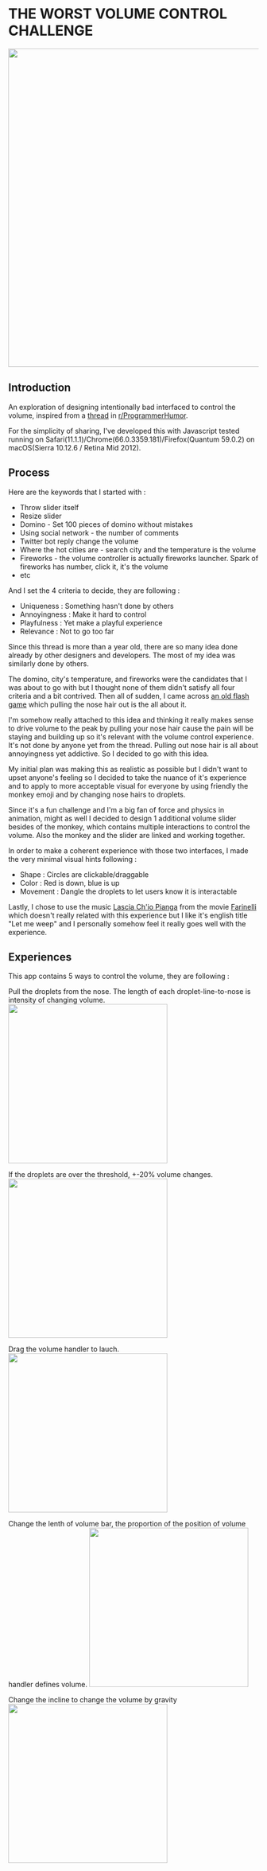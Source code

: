# THE WORST VOLUME CONTROL CHALLENGE
<img src="https://github.com/avseoul/avseoul.github.io/blob/master/TheWorstVolumeControl/preview.JPG" width="640">

## Introduction
An exploration of designing intentionally bad interfaced to control the volume, inspired from a [thread](https://www.reddit.com/r/ProgrammerHumor/search?q=volume&restrict_sr=on) in [r/ProgrammerHumor](https://www.reddit.com/r/ProgrammerHumor/).

For the simplicity of sharing, I've developed this with Javascript tested running on Safari(11.1.1)/Chrome(66.0.3359.181)/Firefox(Quantum 59.0.2) on macOS(Sierra 10.12.6 / Retina Mid 2012).

## Process
Here are the keywords that I started with : 

* Throw slider itself
* Resize slider
* Domino - Set 100 pieces of domino without mistakes 
* Using social network - the number of comments 
* Twitter bot reply change the volume 
* Where the hot cities are - search city and the temperature is the volume 
* Fireworks - the volume controller is actually fireworks launcher. Spark of fireworks has number, click it, it's the volume
* etc

And I set the 4 criteria to decide, they are following :

* Uniqueness : Something hasn't done by others
* Annoyingness : Make it hard to control 
* Playfulness : Yet make a playful experience  
* Relevance : Not to go too far

Since this thread is more than a year old, there are so many idea done already by other designers and developers. The most of my idea was similarly done by others.   

The domino, city's temperature, and fireworks were the candidates that I was about to go with but I thought none of them didn't satisfy all four criteria and a bit contrived. Then all of sudden, I came across [an old flash game](http://gamemonster.tistory.com/114) which pulling the nose hair out is the all about it.   

I'm somehow really attached to this idea and thinking it really makes sense to drive volume to the peak by pulling your nose hair cause the pain will be staying and building up so it's relevant with the volume control experience. It's not done by anyone yet from the thread. Pulling out nose hair is all about annoyingness yet addictive. So I decided to go with this idea.   

My initial plan was making this as realistic as possible but I didn't want to upset anyone's feeling so I decided to take the nuance of it's experience and to apply to more acceptable visual for everyone by using friendly the monkey emoji and by changing nose hairs to droplets.

Since it's a fun challenge and I'm a big fan of force and physics in animation, might as well I decided to design 1 additional volume slider besides of the monkey, which contains multiple interactions to control the volume. Also the monkey and the slider are linked and working together.

In order to make a coherent experience with those two interfaces, I made the very minimal visual hints following : 

* Shape : Circles are clickable/draggable
* Color : Red is down, blue is up
* Movement : Dangle the droplets to let users know it is interactable 

Lastly, I chose to use the music [Lascia Ch'io Pianga](https://www.youtube.com/watch?v=WuSiuMuBLhM) from the movie [Farinelli](https://www.imdb.com/title/tt0109771/) which doesn't really related with this experience but I like it's english title "Let me weep" and I personally somehow feel it really goes well with the experience. 

## Experiences  
This app contains 5 ways to control the volume, they are following :    

Pull the droplets from the nose. The length of each droplet-line-to-nose is intensity of changing volume. 
<img src="https://github.com/avseoul/avseoul.github.io/blob/master/TheWorstVolumeControl/preview0.gif" width="320">

If the droplets are over the threshold, +-20% volume changes.  
<img src="https://github.com/avseoul/avseoul.github.io/blob/master/TheWorstVolumeControl/preview1.gif" width="320">

Drag the volume handler to lauch. 
<img src="https://github.com/avseoul/avseoul.github.io/blob/master/TheWorstVolumeControl/preview2.gif" width="320">

Change the lenth of volume bar, the proportion of the position of volume handler defines volume.
<img src="https://github.com/avseoul/avseoul.github.io/blob/master/TheWorstVolumeControl/preview3.gif" width="320">

Change the incline to change the volume by gravity
<img src="https://github.com/avseoul/avseoul.github.io/blob/master/TheWorstVolumeControl/preview4.gif" width="320">

